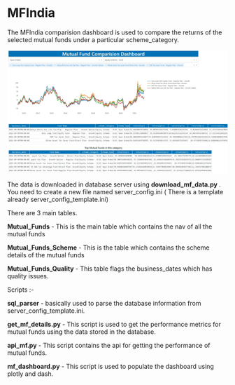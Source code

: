 # MFIndia

The MFIndia comparision dashboard is used to compare the returns of the selected mutual funds under a particular scheme_category.

![alt text](https://github.com/SarveshShetty19/MFIndia/blob/f31d03928d501dc6b011f6011fb2831357d56d36/MFIndia_Dashboard.jpeg)

The data is downloaded in  database server using **download_mf_data.py** .
You need to create a new file named server_config.ini ( There is a template already server_config_template.ini)

There are 3 main tables.

**Mutual_Funds** - This is the main table which contains the nav of all the mutual funds

**Mutual_Funds_Scheme** - This is the table which contains the scheme details of the mutual funds

**Mutual_Funds_Quality** - This table flags the business_dates which has quality issues.


Scripts :-

**sql_parser** - basically used to parse the database information from server_config_template.ini.

**get_mf_details.py** - This script is used to get the performance metrics for mutual funds using the data stored in the database.

**api_mf.py** - This script contains the api for getting the performance of mutual funds.

**mf_dashboard.py** - This script is used to populate the dashboard using plotly and dash.





